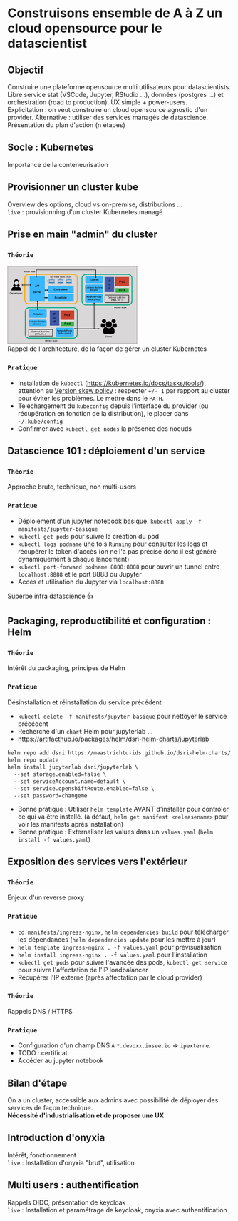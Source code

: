 # Construisons ensemble de A à Z un cloud opensource pour le datascientist

## Objectif  

Construire une plateforme opensource multi utilisateurs pour datascientists.  
Libre service stat (VSCode, Jupyter, RStudio ...), données (postgres ...) et orchestration (road to production).
UX simple + power-users.  
Explicitation : on veut construire un cloud opensource agnostic d'un provider. Alternative : utiliser des services managés de datascience.  
Présentation du plan d'action (n étapes)

## Socle : Kubernetes  

Importance de la conteneurisation  

## Provisionner un cluster kube  

Overview des options, cloud vs on-premise, distributions ...  
`live` : provisionning d'un cluster Kubernetes managé  

## Prise en main "admin" du cluster  

### `Théorie`  
![](img/architecture.png)  
Rappel de l'architecture, de la façon de gérer un cluster Kubernetes  
### `Pratique`  
* Installation de `kubectl` (https://kubernetes.io/docs/tasks/tools/), attention au [Version skew policy](https://kubernetes.io/releases/version-skew-policy/) : respecter `+/- 1` par rapport au cluster pour éviter les problèmes. Le mettre dans le `PATH`.  
* Téléchargement du `kubeconfig` depuis l'interface du provider (ou récupération en fonction de la distribution), le placer dans `~/.kube/config`  
* Confirmer avec `kubectl get nodes` la présence des noeuds  

## Datascience 101 : déploiement d'un service  
### `Théorie`  
Approche brute, technique, non multi-users  
### `Pratique`  
* Déploiement d'un jupyter notebook basique. `kubectl apply -f manifests/jupyter-basique`  
* `kubectl get pods` pour suivre la création du pod  
* `kubectl logs podname` une fois `Running` pour consulter les logs et récupérer le token d'accès (on ne l'a pas précisé donc il est généré dynamiquement à chaque lancement)  
* `kubectl port-forward podname 8888:8888` pour ouvrir un tunnel entre `localhost:8888` et le port 8888 du Jupyter  
* Accès et utilisation du Jupyter via `localhost:8888`  

Superbe infra datascience :thumbsup:

## Packaging, reproductibilité et configuration : Helm

### `Théorie`  
Intérêt du packaging, principes de Helm  
### `Pratique`
Désinstallation et réinstallation du service précédent  
* `kubectl delete -f manifests/jupyter-basique` pour nettoyer le service précédent  
* Recherche d'un `chart` Helm pour jupyterlab ...  
* https://artifacthub.io/packages/helm/dsri-helm-charts/jupyterlab  
```
helm repo add dsri https://maastrichtu-ids.github.io/dsri-helm-charts/
helm repo update  
helm install jupyterlab dsri/jupyterlab \
  --set storage.enabled=false \
  --set serviceAccount.name=default \
  --set service.openshiftRoute.enabled=false \
  --set password=changeme
```  
* Bonne pratique : Utiliser `helm template` AVANT d'installer pour contrôler ce qui va être installé. (à défaut, `helm get manifest <releasename>` pour voir les manifests après installation)
* Bonne pratique : Externaliser les values dans un `values.yaml` (`helm install -f values.yaml`)  

## Exposition des services vers l'extérieur

### `Théorie`  
Enjeux d'un reverse proxy  

### `Pratique`  

* `cd manifests/ingress-nginx`, `helm dependencies build` pour télécharger les dépendances (`helm dependencies update` pour les mettre à jour)  
* `helm template ingress-nginx . -f values.yaml` pour prévisualisation
* `helm install ingress-nginx . -f values.yaml` pour l'installation  
* `kubectl get pods` pour suivre l'avancée des pods, `kubectl get service` pour suivre l'affectation de l'IP loadbalancer  
* Récupérer l'IP externe (après affectation par le cloud provider)

### `Théorie`  
Rappels DNS / HTTPS  
### `Pratique`  
* Configuration d'un champ DNS `A` `*.devoxx.insee.io` => `ipexterne`.
* TODO : certificat  
* Accéder au jupyter notebook

## Bilan d'étape  

On a un cluster, accessible aux admins avec possibilité de déployer des services de façon technique.  
**Nécessité d'industrialisation et de proposer une UX**  

## Introduction d'onyxia  

Intérêt, fonctionnement  
`live` : Installation d'onyxia "brut", utilisation  

## Multi users : authentification  

Rappels OIDC, présentation de keycloak  
`live` : Installation et paramétrage de keycloak, onyxia avec authentification  


